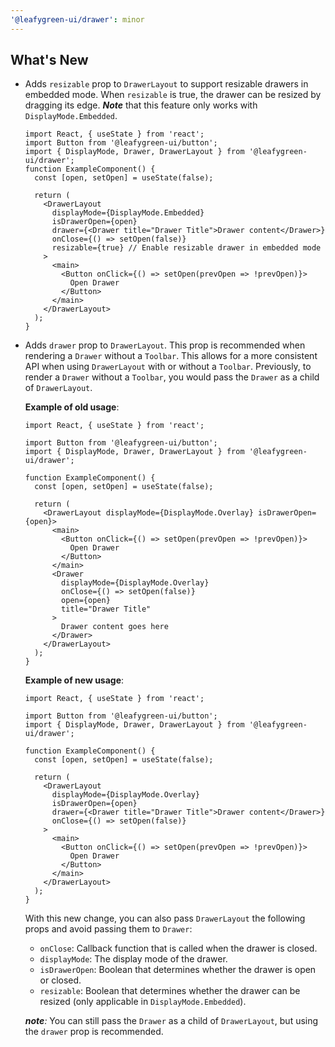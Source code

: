 ```yaml
---
'@leafygreen-ui/drawer': minor
---
```


## What's New

- Adds `resizable` prop to `DrawerLayout` to support resizable drawers in embedded mode. When `resizable` is true, the drawer can be resized by dragging its edge. _**Note**_ that this feature only works with `DisplayMode.Embedded`.

  ```tsx
  import React, { useState } from 'react';
  import Button from '@leafygreen-ui/button';
  import { DisplayMode, Drawer, DrawerLayout } from '@leafygreen-ui/drawer';
  function ExampleComponent() {
    const [open, setOpen] = useState(false);

    return (
      <DrawerLayout
        displayMode={DisplayMode.Embedded}
        isDrawerOpen={open}
        drawer={<Drawer title="Drawer Title">Drawer content</Drawer>}
        onClose={() => setOpen(false)}
        resizable={true} // Enable resizable drawer in embedded mode
      >
        <main>
          <Button onClick={() => setOpen(prevOpen => !prevOpen)}>
            Open Drawer
          </Button>
        </main>
      </DrawerLayout>
    );
  }
  ```

- Adds `drawer` prop to `DrawerLayout`. This prop is recommended when rendering a `Drawer` without a `Toolbar`. This allows for a more consistent API when using `DrawerLayout` with or without a `Toolbar`. Previously, to render a `Drawer` without a `Toolbar`, you would pass the `Drawer` as a child of `DrawerLayout`.

  **Example of old usage**:
  ```tsx
  import React, { useState } from 'react';

  import Button from '@leafygreen-ui/button';
  import { DisplayMode, Drawer, DrawerLayout } from '@leafygreen-ui/drawer';

  function ExampleComponent() {
    const [open, setOpen] = useState(false);

    return (
      <DrawerLayout displayMode={DisplayMode.Overlay} isDrawerOpen={open}>
        <main>
          <Button onClick={() => setOpen(prevOpen => !prevOpen)}>
            Open Drawer
          </Button>
        </main>
        <Drawer
          displayMode={DisplayMode.Overlay}
          onClose={() => setOpen(false)}
          open={open}
          title="Drawer Title"
        >
          Drawer content goes here
        </Drawer>
      </DrawerLayout>
    );
  }
  ```

  **Example of new usage**:
  ```tsx
  import React, { useState } from 'react';

  import Button from '@leafygreen-ui/button';
  import { DisplayMode, Drawer, DrawerLayout } from '@leafygreen-ui/drawer';

  function ExampleComponent() {
    const [open, setOpen] = useState(false);

    return (
      <DrawerLayout
        displayMode={DisplayMode.Overlay}
        isDrawerOpen={open}
        drawer={<Drawer title="Drawer Title">Drawer content</Drawer>}
        onClose={() => setOpen(false)}
      >
        <main>
          <Button onClick={() => setOpen(prevOpen => !prevOpen)}>
            Open Drawer
          </Button>
        </main>
      </DrawerLayout>
    );
  }
  ```
  With this new change, you can also pass `DrawerLayout` the following props and avoid passing them to `Drawer`:
  - `onClose`: Callback function that is called when the drawer is closed.
  - `displayMode`: The display mode of the drawer.
  - `isDrawerOpen`: Boolean that determines whether the drawer is open or closed.
  - `resizable`: Boolean that determines whether the drawer can be resized (only applicable in `DisplayMode.Embedded`). 


  _**note**:_ You can still pass the `Drawer` as a child of `DrawerLayout`, but using the `drawer` prop is recommended.